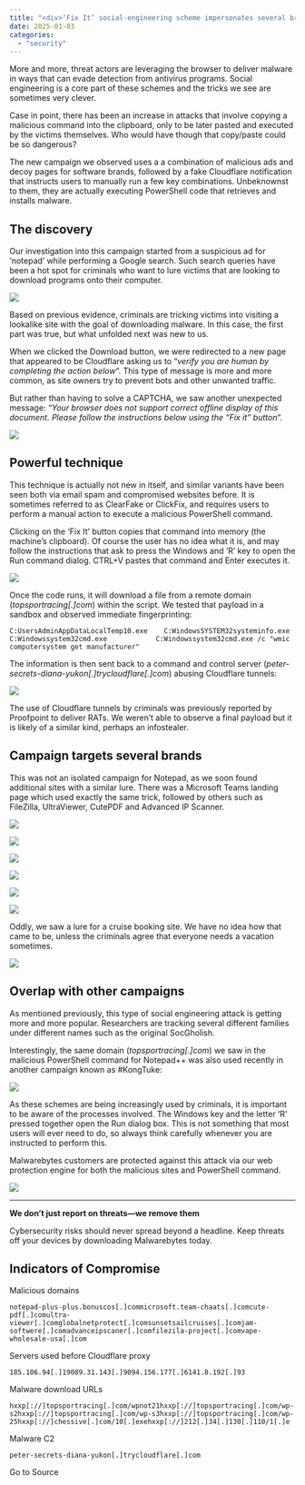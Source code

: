```yaml
---
title: "<div>‘Fix It’ social-engineering scheme impersonates several brands</div>"
date: 2025-01-03
categories: 
  - "security"
---
```


More and more, threat actors are leveraging the browser to deliver malware in ways that can evade detection from antivirus programs. Social engineering is a core part of these schemes and the tricks we see are sometimes very clever.

Case in point, there has been an increase in attacks that involve copying a malicious command into the clipboard, only to be later pasted and executed by the victims themselves. Who would have though that copy/paste could be so dangerous?

The new campaign we observed uses a a combination of malicious ads and decoy pages for software brands, followed by a fake Cloudflare notification that instructs users to manually run a few key combinations. Unbeknownst to them, they are actually executing PowerShell code that retrieves and installs malware.

## The discovery

Our investigation into this campaign started from a suspicious ad for ‘notepad’ while performing a Google search. Such search queries have been a hot spot for criminals who want to lure victims that are looking to download programs onto their computer.

![](https://www.malwarebytes.com/wp-content/uploads/sites/2/2024/12/image_d32618.png)

Based on previous evidence, criminals are tricking victims into visiting a lookalike site with the goal of downloading malware. In this case, the first part was true, but what unfolded next was new to us.

When we clicked the Download button, we were redirected to a new page that appeared to be Cloudflare asking us to “_verify you are human by completing the action below_“. This type of message is more and more common, as site owners try to prevent bots and other unwanted traffic.

But rather than having to solve a CAPTCHA, we saw another unexpected message: _“Your browser does not support correct offline display of this document. Please follow the instructions below using the “Fix it” button_“.

![](https://www.malwarebytes.com/wp-content/uploads/sites/2/2024/12/fixit2.gif)

## Powerful technique

This technique is actually not new in itself, and similar variants have been seen both via email spam and compromised websites before. It is sometimes referred to as ClearFake or ClickFix, and requires users to perform a manual action to execute a malicious PowerShell command.

Clicking on the ‘Fix It’ button copies that command into memory (the machine’s clipboard). Of course the user has no idea what it is, and may follow the instructions that ask to press the Windows and ‘R’ key to open the Run command dialog. CTRL+V pastes that command and Enter executes it.

![](https://www.malwarebytes.com/wp-content/uploads/sites/2/2024/12/image_4a0264.png)

Once the code runs, it will download a file from a remote domain (_topsportracing\[.\]com_) within the script. We tested that payload in a sandbox and observed immediate fingerprinting:

```
C:UsersAdminAppDataLocalTemp10.exe    C:WindowsSYSTEM32systeminfo.exe        C:Windowssystem32cmd.exe            C:Windowssystem32cmd.exe /c "wmic computersystem get manufacturer"
```

The information is then sent back to a command and control server (_peter-secrets-diana-yukon\[.\]trycloudflare\[.\]com_) abusing Cloudflare tunnels:

![](https://www.malwarebytes.com/wp-content/uploads/sites/2/2024/12/image_465ef6.png)

The use of Cloudflare tunnels by criminals was previously reported by Proofpoint to deliver RATs. We weren’t able to observe a final payload but it is likely of a similar kind, perhaps an infostealer.

## Campaign targets several brands

This was not an isolated campaign for Notepad, as we soon found additional sites with a similar lure. There was a Microsoft Teams landing page which used exactly the same trick, followed by others such as FileZilla, UltraViewer, CutePDF and Advanced IP Scanner.

![](https://www.malwarebytes.com/wp-content/uploads/sites/2/2024/12/image_f617bb.png?w=1024)

![](https://www.malwarebytes.com/wp-content/uploads/sites/2/2024/12/image_0f8fa6.png?w=1024)

![](https://www.malwarebytes.com/wp-content/uploads/sites/2/2024/12/image_bde12d.png?w=1024)

![](https://www.malwarebytes.com/wp-content/uploads/sites/2/2024/12/image_470eb7.png?w=1024)

![](https://www.malwarebytes.com/wp-content/uploads/sites/2/2024/12/image_efa8e7.png?w=1024)

![](https://www.malwarebytes.com/wp-content/uploads/sites/2/2024/12/image_3359bf.png?w=1024)

Oddly, we saw a lure for a cruise booking site. We have no idea how that came to be, unless the criminals agree that everyone needs a vacation sometimes.

![](https://www.malwarebytes.com/wp-content/uploads/sites/2/2024/12/image_7bfacc.png?w=1024)

## Overlap with other campaigns

As mentioned previously, this type of social engineering attack is getting more and more popular. Researchers are tracking several different families under different names such as the original SocGholish.

Interestingly, the same domain (_topsportracing\[.\]com_) we saw in the malicious PowerShell command for Notepad++ was also used recently in another campaign known as #KongTuke:

![](https://www.malwarebytes.com/wp-content/uploads/sites/2/2024/12/image_a487ad.png)

As these schemes are being increasingly used by criminals, it is important to be aware of the processes involved. The Windows key and the letter ‘R’ pressed together open the Run dialog box. This is not something that most users will ever need to do, so always think carefully whenever you are instructed to perform this.

Malwarebytes customers are protected against this attack via our web protection engine for both the malicious sites and PowerShell command.

![](https://www.malwarebytes.com/wp-content/uploads/sites/2/2024/12/image_ab6f07.png)

* * *

**We don’t just report on threats—we remove them**

Cybersecurity risks should never spread beyond a headline. Keep threats off your devices by downloading Malwarebytes today.

## Indicators of Compromise

Malicious domains

```
notepad-plus-plus.bonuscos[.]commicrosoft.team-chaats[.]comcute-pdf[.]comultra-viewer[.]comglobalnetprotect[.]comsunsetsailcruises[.]comjam-softwere[.]comadvanceipscaner[.]comfilezila-project[.]comvape-wholesale-usa[.]com
```

Servers used before Cloudflare proxy

```
185.106.94[.]19089.31.143[.]9094.156.177[.]6141.8.192[.]93
```

Malware download URLs

```
hxxp[://]topsportracing[.]com/wpnot21hxxp[://]topsportracing[.]com/wp-s2hxxp[://]topsportracing[.]com/wp-s3hxxp[://]topsportracing[.]com/wp-25hxxp[://]chessive[.]com/10[.]exehxxp[://]212[.]34[.]130[.]110/1[.]e
```

Malware C2

```
peter-secrets-diana-yukon[.]trycloudflare[.]com
```

Go to Source
